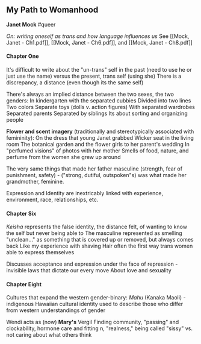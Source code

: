 ## My Path to Womanhood
**Janet Mock**
#queer 

*On: writing oneself as trans and how language influences us*
See [[Mock, Janet - Ch1.pdf]], [[Mock, Janet - Ch6.pdf]], and [[Mock, Janet - Ch8.pdf]]
#### Chapter One
It's difficult to write about the "un-trans" self in the past (need to use he or just use the name) versus the present, trans self (using she)
	There is a discrepancy, a distance (even though its the same self)

There's always an implied distance between the two sexes, the two genders:
	In kindergarten with the separated cubbies
	Divided into two lines
	Two colors
	Separate toys (dolls v. action figures)
	With separated wardrobes
	Separated parents
	Separated by siblings
		Its about sorting and organizing people

**Flower and scent imagery** (traditionally and stereotypically associated with femininity):
	On the dress that young Janet grabbed
	Wicker seat in the living room
	The botanical garden and the flower girls to her parent's wedding
	In "perfumed visions" of photos with her mother 
	Smells of food, nature, and perfume from the women she grew up around

The very same things that made her father masculine (strength, fear of punishment, safety) - ("strong, dutiful, outspoken"s) was what made her grandmother, feminine.

Expression and Identity are inextricably linked with experience, environment, race, relationships, etc.
#### Chapter Six
*Keisha* represents the false identity, the distance felt, of wanting to know the self but never being able to
The masculine represented as smelling "unclean..." as something that is covered up or removed, but always comes back
	Like my experience with shaving
Hair often the first way trans women able to express themselves

Discusses acceptance and expression under the face of repression - invisible laws that dictate our every move
About love and sexuality

#### Chapter Eight
Cultures that expand the western gender-binary:
*Mahu* (Kanaka Maoli) - indigenous Hawaiian cultural identity used to describe those who differ from western understandings of gender

Wendi acts as (now) **Mary's** Vergil
Finding community, "passing" and clockability, hormone care and fitting n, "realness," being called "sissy" vs. not caring about what others think